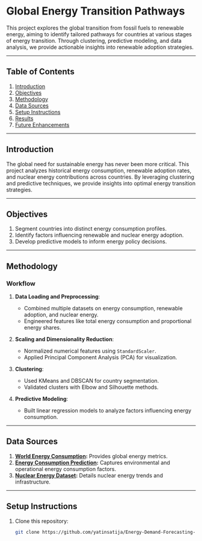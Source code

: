 
# Global Energy Transition Pathways

This project explores the global transition from fossil fuels to renewable energy, aiming to identify tailored pathways for countries at various stages of energy transition. Through clustering, predictive modeling, and data analysis, we provide actionable insights into renewable adoption strategies.

---

## **Table of Contents**
1. [Introduction](#introduction)
2. [Objectives](#objectives)
3. [Methodology](#methodology)
4. [Data Sources](#data-sources)
5. [Setup Instructions](#setup-instructions)
6. [Results](#results)
7. [Future Enhancements](#future-enhancements)

---

## **Introduction**
The global need for sustainable energy has never been more critical. This project analyzes historical energy consumption, renewable adoption rates, and nuclear energy contributions across countries. By leveraging clustering and predictive techniques, we provide insights into optimal energy transition strategies.

---

## **Objectives**
1. Segment countries into distinct energy consumption profiles.
2. Identify factors influencing renewable and nuclear energy adoption.
3. Develop predictive models to inform energy policy decisions.

---

## **Methodology**
### **Workflow**
1. **Data Loading and Preprocessing**:
   - Combined multiple datasets on energy consumption, renewable adoption, and nuclear energy.
   - Engineered features like total energy consumption and proportional energy shares.

2. **Scaling and Dimensionality Reduction**:
   - Normalized numerical features using `StandardScaler`.
   - Applied Principal Component Analysis (PCA) for visualization.

3. **Clustering**:
   - Used KMeans and DBSCAN for country segmentation.
   - Validated clusters with Elbow and Silhouette methods.

4. **Predictive Modeling**:
   - Built linear regression models to analyze factors influencing energy consumption.

---

## **Data Sources**
1. **[World Energy Consumption](https://www.kaggle.com/datasets/pralabhpoudel/world-energy-consumption):** Provides global energy metrics.
2. **[Energy Consumption Prediction](https://www.kaggle.com/datasets/mrsimple07/energy-consumption-prediction):** Captures environmental and operational energy consumption factors.
3. **[Nuclear Energy Dataset](https://www.kaggle.com/datasets/alistairking/nuclear-energy-datasets):** Details nuclear energy trends and infrastructure.

---

## **Setup Instructions**
1. Clone this repository:
   ```bash
   git clone https://github.com/yatinsatija/Energy-Demand-Forecasting-and-Optimization-with-Machine-Learning.git
